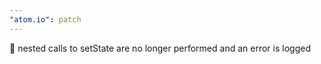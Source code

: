 ```yaml
---
"atom.io": patch
---
```


🥅 nested calls to setState are no longer performed and an error is logged
